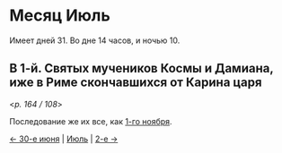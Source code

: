 # Месяц Июль

Имеет дней 31. Во дне 14 часов, и ночью 10.

## В 1-й. Святых мучеников Космы и Дамиана, иже в Риме скончавшихся от Карина царя

<*p. 164 / 108*>

Последование же их все, как [1-го ноября](../11_november/11_01_MES.ru.md). 

[← 30-е июня](../06_june/06_30_MES.ru.md) | [Июль](README.md#1-й) | [2-е →](07_02_MES.ru.md)
